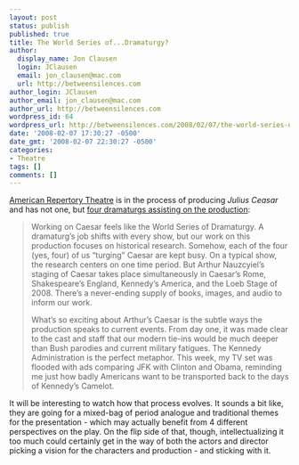 ```yaml
---
layout: post
status: publish
published: true
title: The World Series of...Dramaturgy?
author:
  display_name: Jon Clausen
  login: JClausen
  email: jon_clausen@mac.com
  url: http://betweensilences.com
author_login: JClausen
author_email: jon_clausen@mac.com
author_url: http://betweensilences.com
wordpress_id: 64
wordpress_url: http://betweensilences.com/2008/02/07/the-world-series-ofdramaturgy/
date: '2008-02-07 17:30:27 -0500'
date_gmt: '2008-02-07 22:30:27 -0500'
categories:
- Theatre
tags: []
comments: []
---
```

<p><a href="http://amrep.org">American Repertory Theatre</a> is in the process of producing <cite>Julius Ceasar</cite> and has not one, but <a href="http://amrep.wordpress.com/2008/02/05/welcome-to-the-world-series-of-dramaturgy/">four dramaturgs assisting on the production</a>:</p>
<blockquote><p>
Working on Caesar feels like the World Series of Dramaturgy. A dramaturg&rsquo;s job shifts with every show, but our work on this production focuses on historical research. Somehow, each of the four (yes, four) of us “turging” Caesar are kept busy. On a typical show, the research centers on one time period. But Arthur Nauzcyiel&rsquo;s staging of Caesar takes place simultaneously in Caesar&rsquo;s Rome, Shakespeare&rsquo;s England, Kennedy&rsquo;s America, and the Loeb Stage of 2008. There&rsquo;s a never-ending supply of books, images, and audio to inform our work.</p>
<p>What&rsquo;s so exciting about Arthur&rsquo;s Caesar is the subtle ways the production speaks to current events. From day one, it was made clear to the cast and staff that our modern tie-ins would be much deeper than Bush parodies and current military fatigues. The Kennedy Administration is the perfect metaphor. This week, my TV set was flooded with ads comparing JFK with Clinton and Obama, reminding me just how badly Americans want to be transported back to the days of Kennedy&rsquo;s Camelot.
</p></blockquote>
<p>It will be interesting to watch how that process evolves.   It sounds a bit like, they are going for a mixed-bag of period analogue and traditional themes for the presentation - which may actually benefit from 4 different perspectives on the play.  On the flip side of that, though, intellectualizing it too much could certainly get in the way of both the actors and director picking a vision for the characters and production - and sticking with it.</p>
